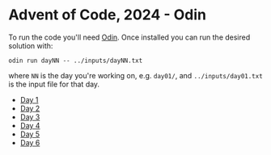 # Advent of Code, 2024 - Odin

To run the code you'll need [Odin](http://odin-lang.org/). Once installed you can run the desired solution with:

```
odin run dayNN -- ../inputs/dayNN.txt
```

where `NN` is the day you're working on, e.g. `day01/`, and `../inputs/day01.txt` is the input file for that day.

- [Day 1](./day01/main.odin)
- [Day 2](./day02/main.odin)
- [Day 3](./day03/main.odin)
- [Day 4](./day04/main.odin)
- [Day 5](./day05/main.odin)
- [Day 6](./day06/main.odin)
